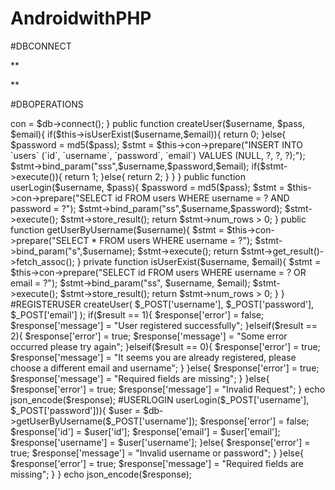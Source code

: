 # AndroidwithPHP


#DBCONNECT

**

<?php 

        echo "s";
        $host = "localhost";
        $db_user = "root";
        $db_password = "";
        $db_name = "Login";

        $con = mysqli_connect($host, $db_user, $db_password, $db_name);
        if ($con) {
          echo "Connection sucess";
        }else{
          echo "Connection error";
        }

 ?>
 
 **
 
 #DBOPERATIONS
 
 <?php 

	class DbOperations{

		private $con; 

		function __construct(){

			require_once ('DbConnect.php');

			$db = new DbConnect();

			$this->con = $db->connect();

		}

		public function createUser($username, $pass, $email){
			if($this->isUserExist($username,$email)){
				return 0; 
			}else{
				$password = md5($pass);
				$stmt = $this->con->prepare("INSERT INTO `users` (`id`, `username`, `password`, `email`) VALUES (NULL, ?, ?, ?);");
				$stmt->bind_param("sss",$username,$password,$email);

				if($stmt->execute()){
					return 1; 
				}else{
					return 2; 
				}
			}
		}

		public function userLogin($username, $pass){
			$password = md5($pass);
			$stmt = $this->con->prepare("SELECT id FROM users WHERE username = ? AND password = ?");
			$stmt->bind_param("ss",$username,$password);
			$stmt->execute();
			$stmt->store_result(); 
			return $stmt->num_rows > 0; 
		}

		public function getUserByUsername($username){
			$stmt = $this->con->prepare("SELECT * FROM users WHERE username = ?");
			$stmt->bind_param("s",$username);
			$stmt->execute();
			return $stmt->get_result()->fetch_assoc();
		}
		

		private function isUserExist($username, $email){
			$stmt = $this->con->prepare("SELECT id FROM users WHERE username = ? OR email = ?");
			$stmt->bind_param("ss", $username, $email);
			$stmt->execute(); 
			$stmt->store_result(); 
			return $stmt->num_rows > 0; 
		}

	}



#REGISTERUSER

<?php 

require_once '../includes/DbOperations.php';

$response = array(); 

if($_SERVER['REQUEST_METHOD']=='POST'){
	if(
		isset($_POST['username']) and 
			isset($_POST['email']) and 
				isset($_POST['password']))
		{
		//operate the data further 

		$db = new DbOperations(); 

		$result = $db->createUser( 	$_POST['username'],
									$_POST['password'],
									$_POST['email']
								);
		if($result == 1){
			$response['error'] = false; 
			$response['message'] = "User registered successfully";
		}elseif($result == 2){
			$response['error'] = true; 
			$response['message'] = "Some error occurred please try again";			
		}elseif($result == 0){
			$response['error'] = true; 
			$response['message'] = "It seems you are already registered, please choose a different email and username";						
		}

	}else{
		$response['error'] = true; 
		$response['message'] = "Required fields are missing";
	}
}else{
	$response['error'] = true; 
	$response['message'] = "Invalid Request";
}

echo json_encode($response);



#USERLOGIN

<?php 

require_once '../includes/DbOperations.php';

$response = array(); 

if($_SERVER['REQUEST_METHOD']=='POST'){
	if(isset($_POST['username']) and isset($_POST['password'])){
		$db = new DbOperations(); 

		if($db->userLogin($_POST['username'], $_POST['password'])){
			$user = $db->getUserByUsername($_POST['username']);
			$response['error'] = false; 
			$response['id'] = $user['id'];
			$response['email'] = $user['email'];
			$response['username'] = $user['username'];
		}else{
			$response['error'] = true; 
			$response['message'] = "Invalid username or password";			
		}

	}else{
		$response['error'] = true; 
		$response['message'] = "Required fields are missing";
	}
}

echo json_encode($response);

